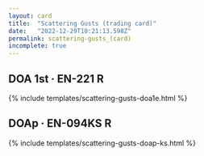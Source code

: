 ```yaml
---
layout: card
title:  "Scattering Gusts (trading card)"
date:   "2022-12-29T10:21:13.598Z"
permalink: scattering-gusts_(card)
incomplete: true
---
```


## DOA 1st &middot; EN-221 R

{% include templates/scattering-gusts-doa1e.html %}


## DOAp &middot; EN-094KS R

{% include templates/scattering-gusts-doap-ks.html %}
